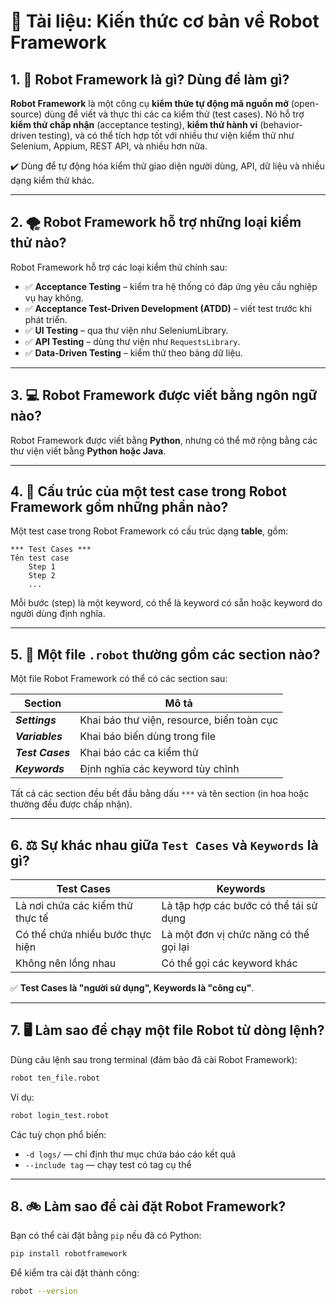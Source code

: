 # 📘 Tài liệu: Kiến thức cơ bản về Robot Framework

## 1. 🤖 Robot Framework là gì? Dùng để làm gì?

**Robot Framework** là một công cụ **kiểm thửe tự động mã nguồn mở** (open-source) dùng để viết và thực thi các ca kiểm thử (test cases).
Nó hỗ trợ **kiểm thử chấp nhận** (acceptance testing), **kiểm thử hành vi** (behavior-driven testing), và có thể tích hợp tốt với nhiều thư viện kiểm thử như Selenium, Appium, REST API, và nhiều hơn nữa.

✔️ Dùng để tự động hóa kiểm thử giao diện người dùng, API, dữ liệu và nhiều dạng kiểm thử khác.

---

## 2. 🌪️ Robot Framework hỗ trợ những loại kiểm thử nào?

Robot Framework hỗ trợ các loại kiểm thử chính sau:

* ✅ **Acceptance Testing** – kiểm tra hệ thống có đáp ứng yêu cầu nghiệp vụ hay không.
* ✅ **Acceptance Test-Driven Development (ATDD)** – viết test trước khi phát triển.
* ✅ **UI Testing** – qua thư viện như SeleniumLibrary.
* ✅ **API Testing** – dùng thư viện như `RequestsLibrary`.
* ✅ **Data-Driven Testing** – kiểm thử theo bảng dữ liệu.

---

## 3. 💻 Robot Framework được viết bằng ngôn ngữ nào?

Robot Framework được viết bằng **Python**, nhưng có thể mở rộng bằng các thư viện viết bằng **Python hoặc Java**.

---

## 4. 🧱 Cấu trúc của một test case trong Robot Framework gồm những phần nào?

Một test case trong Robot Framework có cấu trúc dạng **table**, gồm:

```
*** Test Cases ***
Tên test case
    Step 1
    Step 2
    ...
```

Mỗi bước (step) là một keyword, có thể là keyword có sẵn hoặc keyword do người dùng định nghĩa.

---

## 5. 📄 Một file `.robot` thường gồm các section nào?

Một file Robot Framework có thể có các section sau:

| Section          | Mô tả                                      |
| ---------------- | ------------------------------------------ |
| ***Settings***   | Khai báo thư viện, resource, biến toàn cục |
| ***Variables***  | Khai báo biến dùng trong file              |
| ***Test Cases*** | Khai báo các ca kiểm thử                   |
| ***Keywords***   | Định nghĩa các keyword tùy chỉnh           |

Tất cả các section đều bết đầu bằng dấu `***` và tên section (in hoa hoặc thường đều được chấp nhận).

---

## 6. ⚖️ Sự khác nhau giữa `Test Cases` và `Keywords` là gì?

| Test Cases                       | Keywords                               |
| -------------------------------- | -------------------------------------- |
| Là nơi chứa các kiểm thử thực tế | Là tập hợp các bước có thể tái sử dụng |
| Có thể chứa nhiều bước thực hiện | Là một đơn vị chức năng có thể gọi lại |
| Không nên lồng nhau              | Có thể gọi các keyword khác            |

✅ **Test Cases là "người sử dụng", Keywords là "công cụ"**.

---

## 7. 🖥️ Làm sao để chạy một file Robot từ dòng lệnh?

Dùng câu lệnh sau trong terminal (đảm bảo đã cài Robot Framework):

```bash
robot ten_file.robot
```

Ví dụ:

```bash
robot login_test.robot
```

Các tuỳ chọn phổ biến:

* `-d logs/` — chỉ định thư mục chứa báo cáo kết quả
* `--include tag` — chạy test có tag cụ thể

---

## 8. 🚲 Làm sao để cài đặt Robot Framework?

Bạn có thể cài đặt bằng `pip` nếu đã có Python:

```bash
pip install robotframework
```

Để kiểm tra cài đặt thành công:

```bash
robot --version
```